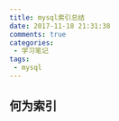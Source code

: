 ```yaml
---
title: mysql索引总结
date: 2017-11-18 21:31:38
comments: true
categories: 
 - 学习笔记
tags: 
 - mysql
---
```

## 何为索引

